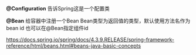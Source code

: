 **@Configuration**
告诉Spring这是一个配置类

**@Bean**
给容器中注册一个Bean
Bean类型为返回值的类型，默认使用方法名作为bean id
也可以在@Bean指定组件id

https://docs.spring.io/spring/docs/4.3.9.RELEASE/spring-framework-reference/html/beans.html#beans-java-basic-concepts


